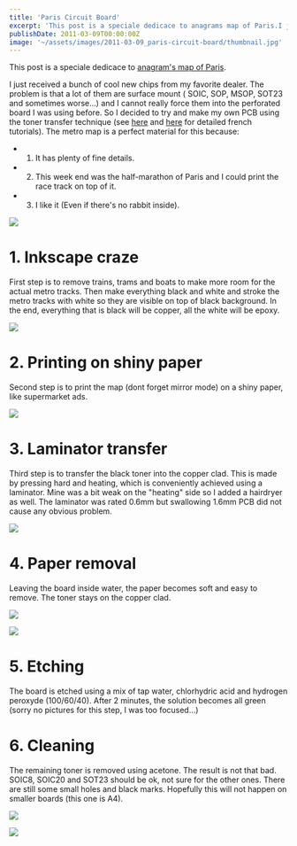 ```yaml
---
title: 'Paris Circuit Board'
excerpt: 'This post is a speciale dedicace to anagrams map of Paris.I just received a bunch of cool new chips from my favorite dealer. The problem is that a lot of them are surface mount ( SOIC, SOP,...'
publishDate: 2011-03-09T00:00:00Z
image: '~/assets/images/2011-03-09_paris-circuit-board/thumbnail.jpg'
---
```



This post is a speciale dedicace to [anagram's map of Paris](http://www.gef.free.fr/metro.html).

I just received a bunch of cool new chips from my favorite dealer. The problem is that a lot of them are surface mount ( SOIC, SOP, MSOP, SOT23 and sometimes worse...) and I cannot really force them into the perforated board I was using before. So I decided to try and make my own PCB using the toner transfer technique (see [here](http://heartygfx.blogspot.com/2007/04/realiser-un-circuit-imprime-sans.html) and [here](http://goctruc.free.fr/Electron/CiCreat.html) for detailed french tutorials). The metro map is a perfect material for this because:

* 1. It has plenty of fine details.
* 2. This week end was the half-marathon of Paris and I could print the race track on top of it.
* 3. I like it (Even if there's no rabbit inside).

![](../../assets/images/2011-03-09_paris-circuit-board/20110307-201827.jpg)




# 1. Inkscape craze 


First step is to remove trains, trams and boats to make more room for the actual metro tracks. Then make everything black and white and stroke the metro tracks with white so they are visible on top of black background. In the end, everything that is black will be copper, all the white will be epoxy.

![](../../assets/images/2011-03-09_paris-circuit-board/inkscape1-1024x520.png)

# 2. Printing on shiny paper 


Second step is to print the map (dont forget mirror mode) on a shiny paper, like supermarket ads. 

![](../../assets/images/2011-03-09_paris-circuit-board/20110307-201721.jpg)

# 3. Laminator transfer 


Third step is to transfer the black toner into the copper clad. This is made by pressing hard and heating, which is conveniently achieved using a laminator. Mine was a bit weak on the "heating" side so I added a hairdryer as well. The laminator was rated 0.6mm but swallowing 1.6mm PCB did not cause any obvious problem.

![](../../assets/images/2011-03-09_paris-circuit-board/20110308-222033.jpg)

# 4. Paper removal 


Leaving the board inside water, the paper becomes soft and easy to remove. The toner stays on the copper clad.

![](../../assets/images/2011-03-09_paris-circuit-board/20110307-201606.jpg)

![](../../assets/images/2011-03-09_paris-circuit-board/20110307-201801.jpg)

# 5. Etching 


The board is etched using a mix of tap water, chlorhydric acid and hydrogen peroxyde (100/60/40). After 2 minutes, the solution becomes all green (sorry no pictures for this step, I was too focused...)

# 6. Cleaning 


The remaining toner is removed using acetone. The result is not that bad. SOIC8, SOIC20 and SOT23 should be ok, not sure for the other ones. There are still some small holes and black marks. Hopefully this will not happen on smaller boards (this one is A4).

![](../../assets/images/2011-03-09_paris-circuit-board/la-foto1-1024x768.jpg)

![](../../assets/images/2011-03-09_paris-circuit-board/la-foto-1-1024x768.jpg)

